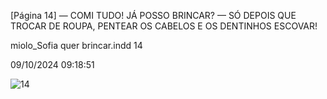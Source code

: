 [Página 14]
— COMI TUDO! JÁ POSSO BRINCAR?
— SÓ DEPOIS QUE TROCAR DE ROUPA,
PENTEAR OS CABELOS E OS
DENTINHOS ESCOVAR!


miolo_Sofia quer brincar.indd 14

09/10/2024 09:18:51

![14](./img/page_14-01.jpg)
